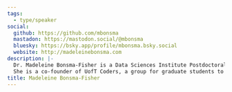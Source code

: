 ```yaml
---
tags:
  - type/speaker
social:
  github: https://github.com/mbonsma
  mastadon: https://mastodon.social/@mbonsma
  bluesky: https://bsky.app/profile/mbonsma.bsky.social
  website: http://madeleinebonsma.com
description: |-
  Dr. Madeleine Bonsma-Fisher is a Data Sciences Institute Postdoctoral Fellow at the University of Toronto studying how safe cycling networks influence the destinations people can access by bicycle in Canadian cities.
  She is a co-founder of UofT Coders, a group for graduate students to teach each other programming skills in a supportive peer environment.
title: Madeleine Bonsma-Fisher
---
```

